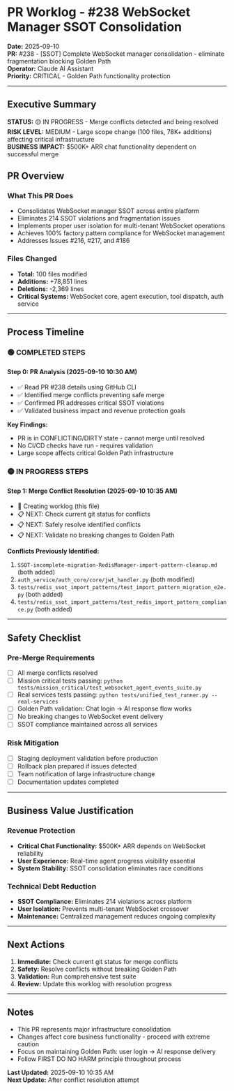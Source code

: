# PR Worklog - #238 WebSocket Manager SSOT Consolidation

**Date:** 2025-09-10  
**PR:** #238 - [SSOT] Complete WebSocket manager consolidation - eliminate fragmentation blocking Golden Path  
**Operator:** Claude AI Assistant  
**Priority:** CRITICAL - Golden Path functionality protection

---

## Executive Summary

**STATUS:** 🟡 IN PROGRESS - Merge conflicts detected and being resolved  
**RISK LEVEL:** MEDIUM - Large scope change (100 files, 78K+ additions) affecting critical infrastructure  
**BUSINESS IMPACT:** $500K+ ARR chat functionality dependent on successful merge

## PR Overview

### What This PR Does
- Consolidates WebSocket manager SSOT across entire platform
- Eliminates 214 SSOT violations and fragmentation issues
- Implements proper user isolation for multi-tenant WebSocket operations
- Achieves 100% factory pattern compliance for WebSocket management
- Addresses Issues #216, #217, and #186

### Files Changed
- **Total:** 100 files modified
- **Additions:** +78,851 lines
- **Deletions:** -2,369 lines
- **Critical Systems:** WebSocket core, agent execution, tool dispatch, auth service

---

## Process Timeline

### 🟢 COMPLETED STEPS

#### Step 0: PR Analysis (2025-09-10 10:30 AM)
- ✅ Read PR #238 details using GitHub CLI
- ✅ Identified merge conflicts preventing safe merge
- ✅ Confirmed PR addresses critical SSOT violations
- ✅ Validated business impact and revenue protection goals

**Key Findings:**
- PR is in CONFLICTING/DIRTY state - cannot merge until resolved
- No CI/CD checks have run - requires validation
- Large scope affects critical Golden Path infrastructure

### 🟡 IN PROGRESS STEPS

#### Step 1: Merge Conflict Resolution (2025-09-10 10:35 AM)
- 🔄 Creating worklog (this file)
- 📋 NEXT: Check current git status for conflicts
- 📋 NEXT: Safely resolve identified conflicts
- 📋 NEXT: Validate no breaking changes to Golden Path

**Conflicts Previously Identified:**
1. `SSOT-incomplete-migration-RedisManager-import-pattern-cleanup.md` (both added)
2. `auth_service/auth_core/core/jwt_handler.py` (both modified)  
3. `tests/redis_ssot_import_patterns/test_import_pattern_migration_e2e.py` (both added)
4. `tests/redis_ssot_import_patterns/test_redis_import_pattern_compliance.py` (both added)

---

## Safety Checklist

### Pre-Merge Requirements
- [ ] All merge conflicts resolved
- [ ] Mission critical tests passing: `python tests/mission_critical/test_websocket_agent_events_suite.py`
- [ ] Real services tests passing: `python tests/unified_test_runner.py --real-services`
- [ ] Golden Path validation: Chat login → AI response flow works
- [ ] No breaking changes to WebSocket event delivery
- [ ] SSOT compliance maintained across all services

### Risk Mitigation
- [ ] Staging deployment validation before production
- [ ] Rollback plan prepared if issues detected
- [ ] Team notification of large infrastructure change
- [ ] Documentation updates completed

---

## Business Value Justification

### Revenue Protection
- **Critical Chat Functionality:** $500K+ ARR depends on WebSocket reliability
- **User Experience:** Real-time agent progress visibility essential
- **System Stability:** SSOT consolidation eliminates race conditions

### Technical Debt Reduction
- **SSOT Compliance:** Eliminates 214 violations across platform
- **User Isolation:** Prevents multi-tenant WebSocket crossover
- **Maintenance:** Centralized management reduces ongoing complexity

---

## Next Actions

1. **Immediate:** Check current git status for merge conflicts
2. **Safety:** Resolve conflicts without breaking Golden Path
3. **Validation:** Run comprehensive test suite
4. **Review:** Update this worklog with resolution progress

---

## Notes
- This PR represents major infrastructure consolidation
- Changes affect core business functionality - proceed with extreme caution
- Focus on maintaining Golden Path: user login → AI response delivery
- Follow FIRST DO NO HARM principle throughout process

**Last Updated:** 2025-09-10 10:35 AM  
**Next Update:** After conflict resolution attempt